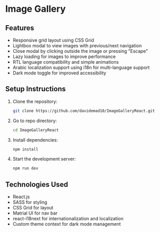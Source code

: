 # Image Gallery

## Features
- Responsive grid layout using CSS Grid
- Lightbox modal to view images with previous/next navigation
- Close modal by clicking outside the image or pressing "Escape"
- Lazy loading for images to improve performance
- RTL language compatibility and simple animations
- Arabic localization support using i18n for multi-language support
- Dark mode toggle for improved accessibility

## Setup Instructions
1. Clone the repository:
   ```bash
   git clone https://github.com/davidemad10/ImageGalleryReact.git
   ```
2. Go to repo directory:
   ```bash
   cd ImageGalleryReact
   ```
3. Install dependencies:
   ```bash
   npm install
   ```
4. Start the development server:
   ```bash
   npm run dev
   ```
## Technologies Used
- React.js
- SASS for styling
- CSS Grid for layout
- Matrial UI for nav bar
- react-i18next for internationalization and localization
- Custom theme context for dark mode management
